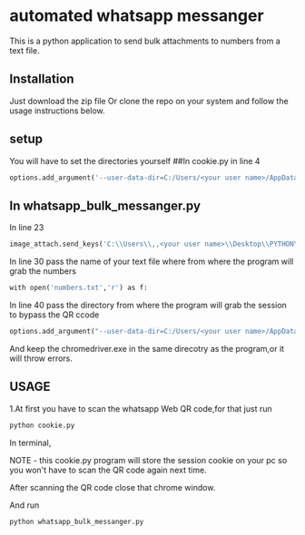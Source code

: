 # automated whatsapp messanger

This is a python application to send bulk attachments to numbers from a text file.

## Installation
Just download the zip file Or clone the repo on your system and follow the usage instructions below.

## setup
You will have to set the directories yourself
##In cookie.py
in line 4
```python
options​.​add_argument​(​'--user-data-dir=C:/Users/<your user name>/AppData/Local/Google/Chrome/for_rid'​)
```
## In whatsapp_bulk_messanger.py
In line 23
```python
​image_attach​.​send_keys​(​'C:​\\​Users​\\​,,<your user name>​\\​Desktop​\\​PYTHON​\\​tst.jpg'​)
```
In line 30 pass the name of your text file where from where the program will grab the numbers

```python
​with​ ​open​(​'numbers.txt'​,​'r'​) ​as​ ​f​:
```

In line 40 pass the directory from where the program will grab the session to bypass the QR ccode
```python
​options​.​add_argument​(​"--user-data-dir=C:/Users/<your user name>/AppData/Local/Google/Chrome/for_rid"​)
 ```

And keep the chromedriver.exe in the same direcotry as the program,or it will throw errors.


## USAGE
1.At first you have to scan the whatsapp Web QR code,for that just run
```bash
python cookie.py
```
In terminal,

NOTE - this cookie.py program will store the session cookie on your pc so you won't have to scan the QR code again next time.

After scanning the QR code close that chrome window.

And run 
```bash
python whatsapp_bulk_messanger.py
```
